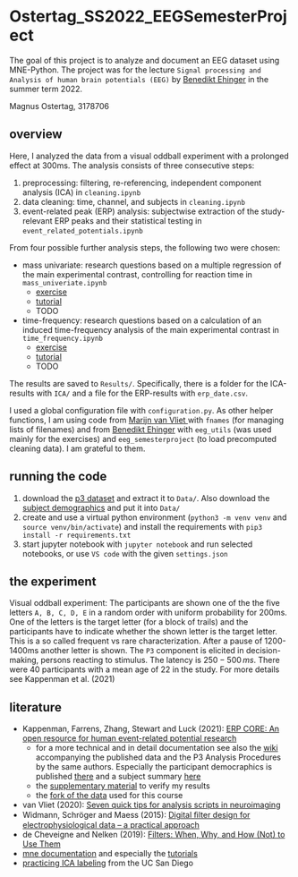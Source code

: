 # Ostertag_SS2022_EEGSemesterProject

The goal of this project is to analyze and document an EEG dataset using MNE-Python. The project was for the lecture `Signal processing and Analysis of human brain potentials (EEG)` by [Benedikt Ehinger](https://github.com/behinger) in the summer term 2022.

Magnus Ostertag, 3178706

## overview

Here, I analyzed the data from a visual oddball experiment with a prolonged effect at 300ms. The analysis consists of three consecutive steps:

1. preprocessing: filtering, re-referencing, independent component analysis (ICA) in `cleaning.ipynb`
2. data cleaning: time, channel, and subjects in `cleaning.ipynb`
3. event-related peak (ERP) analysis: subjectwise extraction of the study-relevant ERP peaks and their statistical testing in `event_related_potentials.ipynb`

From four possible further analysis steps, the following two were chosen:

- mass univariate: research questions based on a multiple regression of the main experimental contrast, controlling for reaction time in `mass_univeriate.ipynb`
  - [exercise](https://github.com/s-ccs/course_eeg_SS2022/blob/main/exercises/solutions/ex6_linearModels.ipynb)
  - [tutorial](https://mne.tools/stable/auto_tutorials/stats-sensor-space/index.html)
  - TODO
- time-frequency: research questions based on a calculation of an induced time-frequency analysis of the main experimental contrast in `time_frequency.ipynb`
  - [exercise](https://github.com/s-ccs/course_eeg_SS2022/blob/main/exercises/solutions/ex9_tf.ipynb)
  - [tutorial](https://mne.tools/stable/auto_tutorials/time-freq/index.html)
  - TODO

The results are saved to `Results/`. Specifically, there is a folder for the ICA-results with `ICA/` and a file for the ERP-results with `erp_date.csv`.

I used a global configuration file with `configuration.py`.
As other helper functions, I am using code from [Marijn van Vliet ](https://github.com/wmvanvliet) with `fnames` (for managing lists of filenames) and from [Benedikt Ehinger](https://github.com/behinger) with `eeg_utils` (was used mainly for the exercises) and `eeg_semesterproject` (to load precomputed cleaning data). I am grateful to them.

## running the code

1. download the [p3 dataset](https://figshare.com/ndownloader/files/25672073?private_link=5dcdc5388d4b3f37296d) and extract it to `Data/`. Also download the [subject demographics](https://osf.io/phxuk/) and put it into `Data/`
2. create and use a virtual python environment (`python3 -m venv venv` and `source venv/bin/activate`) and install the requirements with `pip3 install -r requirements.txt`
3. start jupyter notebook with `jupyter notebook` and run selected notebooks, or use `VS code` with the given `settings.json`

## the experiment

Visual oddball experiment: The participants are shown one of the the five letters `A, B, C, D, E` in a random order with uniform probability for 200ms. One of the letters is the target letter (for a block of trails) and the participants have to indicate whether the shown letter is the target letter. This is a so called frequent vs rare characterization. After a pause of 1200-1400ms another letter is shown.
The `P3` component is elicited in decision-making, persons reacting to stimulus. The latency is $250-500\,ms$.
There were 40 participants with a mean age of 22 in the study. For more details see Kappenman et al. (2021)

## literature

- Kappenman, Farrens, Zhang, Stewart and Luck (2021): [ERP CORE: An open resource for human event-related potential research](https://doi.org/10.1016/j.neuroimage.2020.117465)
  - for a more technical and in detail documentation see also the [wiki](https://osf.io/thsqg/) accompanying the published data and the P3 Analysis Procedures by the same authors. Especially the participant democraphics is published [there](https://osf.io/phxuk/) and a subject summary [here](https://osf.io/6g9kr)
  - the [supplementary material](https://ars.els-cdn.com/content/image/1-s2.0-S1053811920309502-mmc1.pdf) to verify my results
  - the [fork of the data](https://figshare.com/s/5dcdc5388d4b3f37296d) used for this course
- van Vliet (2020): [Seven quick tips for analysis scripts in neuroimaging](https://doi.org/10.1371/journal.pcbi.1007358)
- Widmann, Schröger and Maess (2015): [Digital ﬁlter design for electrophysiological data – a practical approach](https://doi.org/10.1016/j.jneumeth.2014.08.002)
- de Cheveigne and Nelken (2019): [Filters: When, Why, and How (Not) to Use Them](https://doi.org/10.1016/j.neuron.2019.02.039)
- [mne documentation](https://mne.tools/stable/index.html) and especially the [tutorials](https://mne.tools/stable/auto_tutorials/index.html)
- [practicing ICA labeling](https://labeling.ucsd.edu/tutorial) from the UC San Diego
